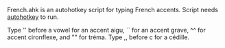 French.ahk is an autohotkey script for typing French accents. Script needs [autohotkey](https://www.autohotkey.com/) to run. 

Type '' before a vowel for an accent aigu, `` for an accent grave, ^^ for accent cironflexe, and "" for tréma.
Type ,, before c for a cédille.
